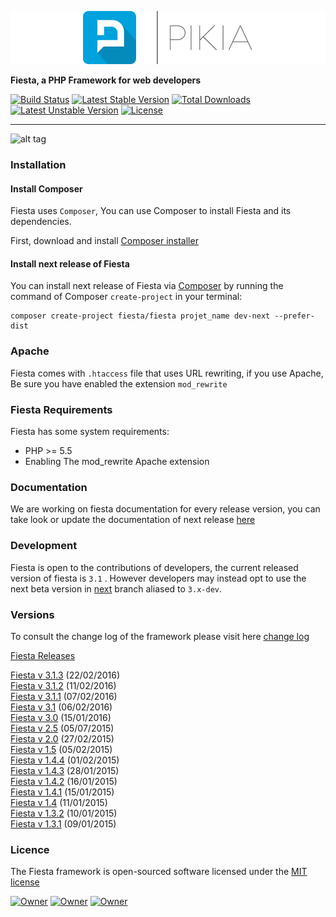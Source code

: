 ![alt tag](https://raw.githubusercontent.com/fiesta-framework/Art/master/Resources/Pikia%20Github.png)

**Fiesta, a PHP Framework for web developers**

[![Build Status](https://travis-ci.org/fiesta-framework/Fiesta.svg?branch=next)](https://travis-ci.org/fiesta-framework/Fiesta/branches)
[![Latest Stable Version](https://poser.pugx.org/fiesta/fiesta/v/stable)](https://packagist.org/packages/fiesta/fiesta) 
[![Total Downloads](https://poser.pugx.org/fiesta/fiesta/downloads)](https://packagist.org/packages/fiesta/fiesta) 
[![Latest Unstable Version](https://poser.pugx.org/fiesta/fiesta/v/unstable)](https://packagist.org/packages/fiesta/fiesta) 
[![License](https://poser.pugx.org/fiesta/fiesta/license)](https://packagist.org/packages/fiesta/fiesta)
<!--[![Monthly Downloads](https://poser.pugx.org/fiesta/fiesta/d/monthly)](https://packagist.org/packages/fiesta/fiesta)-->
<!-- [![Scrutinizer Code Quality](https://scrutinizer-ci.com/g/fiesta-framework/Fiesta/badges/quality-score.png?b=master)](https://scrutinizer-ci.com/g/fiesta-framework/Fiesta/?branch=master) -->

-----

![alt tag](https://raw.githubusercontent.com/fiesta-framework/Fiesta/master/app/resources/images/window.png)

### Installation

#### Install Composer

Fiesta uses `Composer`, You can use Composer  to install Fiesta and its dependencies.

First, download and install [Composer installer](https://getcomposer.org/)

#### Install next release of Fiesta

You can install next release of Fiesta via [Composer](https://getcomposer.org/) by running the command of Composer `create-project` in your terminal:

	composer create-project fiesta/fiesta projet_name dev-next --prefer-dist

###  Apache

Fiesta comes with `.htaccess` file that uses URL rewriting, if you use Apache, Be sure you have enabled the extension `mod_rewrite`

### Fiesta Requirements

Fiesta has some system requirements:
* PHP >= 5.5
* Enabling The mod_rewrite Apache extension


### Documentation

We are working on fiesta documentation for every release version, you can take look or update the documentation of next release [here](https://github.com/fiesta-framework/Docs/tree/3.2)


### Development

Fiesta is open to the contributions of developers, the current released version of fiesta is `3.1` . However developers may instead opt to use the next beta version in [next](https://github.com/fiesta-framework/Fiesta/tree/next) branch aliased to `3.x-dev`.


### Versions

To consult the change log of the framework please visit here [change log](https://github.com/fiesta-framework/Fiesta/blob/next/changes.md)

[Fiesta Releases](https://github.com/fiesta-framework/Fiesta/releases)


[Fiesta v 3.1.3](https://github.com/fiesta-framework/Fiesta/releases/tag/3.1.3) (22/02/2016)  
[Fiesta v 3.1.2](https://github.com/fiesta-framework/Fiesta/releases/tag/3.1.2) (11/02/2016)  
[Fiesta v 3.1.1](https://github.com/fiesta-framework/Fiesta/releases/tag/3.1.1) (07/02/2016)  
[Fiesta v 3.1](https://github.com/fiesta-framework/Fiesta/releases/tag/3.1.0) (06/02/2016)  
[Fiesta v 3.0](https://github.com/fiesta-framework/Fiesta/releases/tag/3.0.0) (15/01/2016)  
[Fiesta v 2.5](https://github.com/fiesta-framework/Fiesta/releases/tag/2.5.0.236) (05/07/2015)  
[Fiesta v 2.0](https://github.com/fiesta-framework/Fiesta/releases/tag/2.0.0.1) (27/02/2015)  
[Fiesta v 1.5](https://github.com/fiesta-framework/Fiesta/releases/tag/1.5.0) (05/02/2015)  
[Fiesta v 1.4.4](https://github.com/fiesta-framework/Fiesta/releases/tag/1.4.4) (01/02/2015)  
[Fiesta v 1.4.3](https://github.com/fiesta-framework/Fiesta/releases/tag/1.4.3) (28/01/2015)  
[Fiesta v 1.4.2](https://github.com/fiesta-framework/Fiesta/releases/tag/1.4.2) (16/01/2015)  
[Fiesta v 1.4.1](https://github.com/fiesta-framework/Fiesta/releases/tag/1.4.1) (15/01/2015)  
[Fiesta v 1.4](https://github.com/fiesta-framework/Fiesta/releases/tag/1.4.0) (11/01/2015)  
[Fiesta v 1.3.2](https://github.com/fiesta-framework/Fiesta/releases/tag/1.3.2) (10/01/2015)  
[Fiesta v 1.3.1](https://github.com/fiesta-framework/Fiesta/releases/tag/1.3.1) (09/01/2015)  

### Licence

The Fiesta framework is open-sourced software licensed under the [MIT license](http://opensource.org/licenses/MIT)

[![Owner](https://img.shields.io/badge/created%20by-Youssef%20Had-blue.svg)](https://github.com/youssefhad)
[![Owner](https://img.shields.io/badge/copyright-2014--2016-red.svg)](https://github.com/fiesta-framework/Fiesta)
[![Owner](https://img.shields.io/badge/launched-10%2F10%2F2014-ff2f6c.svg)](https://github.com/fiesta-framework/Fiesta)

